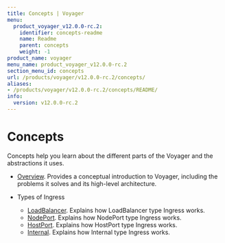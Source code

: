 ```yaml
---
title: Concepts | Voyager
menu:
  product_voyager_v12.0.0-rc.2:
    identifier: concepts-readme
    name: Readme
    parent: concepts
    weight: -1
product_name: voyager
menu_name: product_voyager_v12.0.0-rc.2
section_menu_id: concepts
url: /products/voyager/v12.0.0-rc.2/concepts/
aliases:
- /products/voyager/v12.0.0-rc.2/concepts/README/
info:
  version: v12.0.0-rc.2
---
```


# Concepts

Concepts help you learn about the different parts of the Voyager and the abstractions it uses.

- [Overview](/products/voyager/v12.0.0-rc.2/concepts/overview). Provides a conceptual introduction to Voyager, including the problems it solves and its high-level architecture.

- Types of Ingress
  - [LoadBalancer](/products/voyager/v12.0.0-rc.2/concepts/ingress-types/loadbalancer). Explains how LoadBalancer type Ingress works.
  - [NodePort](/products/voyager/v12.0.0-rc.2/concepts/ingress-types/nodeport). Explains how NodePort type Ingress works.
  - [HostPort](/products/voyager/v12.0.0-rc.2/concepts/ingress-types/hostport). Explains how HostPort type Ingress works.
  - [Internal](/products/voyager/v12.0.0-rc.2/concepts/ingress-types/internal). Explains how Internal type Ingress works.
